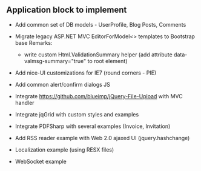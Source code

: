 
Application block to implement
--------------------------------------------------------------------------------

* Add common set of DB models - UserProfile, Blog Posts, Comments
* Migrate legacy ASP.NET MVC EditorForModel<> templates to Bootstrap base
  Remarks:
  - write custom Html.ValidationSummary helper (add attribute data-valmsg-summary="true" to root element)
  
* Add nice-UI customizations for IE7 (round corners - PIE)
* Add common alert/confirm dialogs JS
* Integrate https://github.com/blueimp/jQuery-File-Upload with MVC handler
* Integrate jqGrid with custom styles and examples
* Integrate PDFSharp with several examples (Invoice, Invitation)
* Add RSS reader example with Web 2.0 ajaxed UI (jquery.hashchange)
* Localization example (using RESX files)
* WebSocket example


